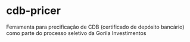 # cdb-pricer
Ferramenta para precificação de CDB (certificado de depósito bancário) como parte do processo seletivo da Gorila Investimentos
